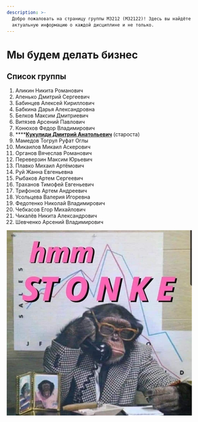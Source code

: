 ```yaml
---
description: >-
  Добро пожаловать на страницу группы M3212 (M32122)! Здесь вы найдёте
  актуальную информацию о каждой дисциплине и не только.
---
```


# Мы будем делать бизнес

## Список группы

1. Аликин Никита Романович
2. Апенько Дмитрий Сергеевич
3. Бабинцев Алексей Кириллович
4. Бабкина Дарья Александровна
5. Белков Максим Дмитриевич
6. Витязев Арсений Павлович
7. Конюхов Федор Владимирович
8. \*\*\*\*[**Кукулиди Дмитрий Анатольевич**](https://vk.com/kukulidi) \(староста\)
9. Мамедов Тогрул Руфат Оглы
10. Микаилов Микаил Аскерович
11. Органов Вячеслав Романович
12. Переверзин Максим Юрьевич
13. Плавко Михаил Артёмович
14. Руй Жанна Евгеньевна
15. Рыбаков Артем Сергеевич
16. Траханов Тимофей Евгеньевич
17. Трифонов Артем Андреевич
18. Усольцева Валерия Игоревна
19. Федотенко Николай Владимирович
20. Чебкасов Егор Михайлович
21. Чикалёв Никита Александрович
22. Шевченко Арсений Владимирович

![&#x41C;&#x44B; &#x43E;&#x442;&#x43A;&#x440;&#x44B;&#x432;&#x430;&#x435;&#x43C; &#x431;&#x438;&#x437;&#x43D;&#x435;&#x441; &#x2014; &#x43C;&#x44B; &#x431;&#x443;&#x434;&#x435;&#x43C; &#x434;&#x435;&#x43B;&#x430;&#x442;&#x44C; &#x431;&#x430;&#x431;&#x43A;&#x438;\)](.gitbook/assets/zx9ee_n87yg.jpg)





